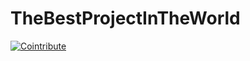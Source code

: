 # TheBestProjectInTheWorld

[![Cointribute](https://img.shields.io/badge/Cointribute_to_this_project-blue)](https://localhost:7268/repositories/860572985/cointribute/0xae695fb2541eaf7b6c23c2118d642a6af05b62a7)
